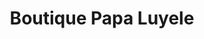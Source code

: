 ---
title: "Boutique Papa Luyele"
url: /kinshasa/boutique-papa-luyele/
shop: magasin de variétés
---